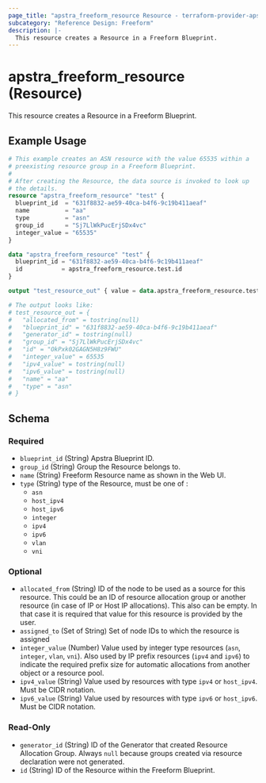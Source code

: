 ```yaml
---
page_title: "apstra_freeform_resource Resource - terraform-provider-apstra"
subcategory: "Reference Design: Freeform"
description: |-
  This resource creates a Resource in a Freeform Blueprint.
---
```


# apstra_freeform_resource (Resource)

This resource creates a Resource in a Freeform Blueprint.


## Example Usage

```terraform
# This example creates an ASN resource with the value 65535 within a
# preexisting resource group in a Freeform Blueprint.
#
# After creating the Resource, the data source is invoked to look up
# the details.
resource "apstra_freeform_resource" "test" {
  blueprint_id  = "631f8832-ae59-40ca-b4f6-9c19b411aeaf"
  name          = "aa"
  type          = "asn"
  group_id      = "Sj7LlWkPucErjSDx4vc"
  integer_value = "65535"
}

data "apstra_freeform_resource" "test" {
  blueprint_id = "631f8832-ae59-40ca-b4f6-9c19b411aeaf"
  id           = apstra_freeform_resource.test.id
}

output "test_resource_out" { value = data.apstra_freeform_resource.test }

# The output looks like:
# test_resource_out = {
#   "allocated_from" = tostring(null)
#   "blueprint_id" = "631f8832-ae59-40ca-b4f6-9c19b411aeaf"
#   "generator_id" = tostring(null)
#   "group_id" = "Sj7LlWkPucErjSDx4vc"
#   "id" = "OkPxk02GAGN5H8z9FWU"
#   "integer_value" = 65535
#   "ipv4_value" = tostring(null)
#   "ipv6_value" = tostring(null)
#   "name" = "aa"
#   "type" = "asn"
# }
```

<!-- schema generated by tfplugindocs -->
## Schema

### Required

- `blueprint_id` (String) Apstra Blueprint ID.
- `group_id` (String) Group the Resource belongs to.
- `name` (String) Freeform Resource name as shown in the Web UI.
- `type` (String) type of the Resource, must be one of :
  - `asn`
  - `host_ipv4`
  - `host_ipv6`
  - `integer`
  - `ipv4`
  - `ipv6`
  - `vlan`
  - `vni`

### Optional

- `allocated_from` (String) ID of the node to be used as a source for this resource. This could be an ID of resource allocation group or another resource (in case of IP or Host IP allocations). This also can be empty. In that case it is required that value for this resource is provided by the user.
- `assigned_to` (Set of String) Set of node IDs to which the resource is assigned
- `integer_value` (Number) Value used by integer type resources (`asn`, `integer`, `vlan`, `vni`). Also used by IP prefix resources (`ipv4` and `ipv6`) to indicate the required prefix size for automatic allocations from another object or a resource pool.
- `ipv4_value` (String) Value used by resources with type `ipv4` or `host_ipv4`. Must be CIDR notation.
- `ipv6_value` (String) Value used by resources with type `ipv6` or `host_ipv6`. Must be CIDR notation.

### Read-Only

- `generator_id` (String) ID of the Generator that created Resource Allocation Group. Always `null` because groups created via resource declaration were not generated.
- `id` (String) ID of the Resource within the Freeform Blueprint.



